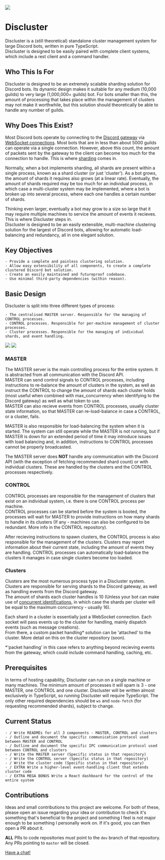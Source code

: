 ![](https://i.jacher.io/discluster.png)

# Discluster

Discluster is a (still theoretical) standalone cluster management system for large Discord bots, written in pure TypeScript.<br>
Discluster is designed to be easily paired with complete client systems, which include a rest client and a command handler.<br>

## Who This Is For

Discluster is designed to be an extremely scalable sharding solution for Discord bots. Its dynamic design makes it suitable for any medium (10,000 guilds) to very large (1,000,000+ guilds) bot. For bots smaller than this, the amount of processing that takes place within the management of clusters may not make it worthwhile, but this solution should theoretically be able to handle any number of guilds.

## Why Does This Exist?

Most Discord bots operate by connecting to the [Discord gateway](https://discord.com/developers/docs/topics/gateway) via [WebSocket connections](https://en.wikipedia.org/wiki/WebSocket). Most bots that are in less than about 5000 guilds can operate via a single connection. However, above this count, the amount of packets sent by the gateway to the client can become too much for the connection to handle. This is where [sharding](https://discord.com/developers/docs/topics/gateway#sharding) comes in.

Normally, when a bot implements sharding, all shards are present within a single process, known as a shard cluster (or just 'cluster'). As a bot grows, the amount of shards it requires also grows (at a linear rate). Eventually, the amount of shards required may be too much for an individual process, in which case a multi-cluster system may be implemented, where a bot is broken up into several process, where each one handles a certain number of shards.

Thinking even larger, eventually a bot may grow to a size so large that it may require multiple machines to service the amount of events it recieves. This is where Discluster steps in.<br>
Discluster is designed to be an easily extensible, multi-machine clustering solution for the largest of Discord bots, allowing for automatic load-balancing and redundancy, all in one elegant solution.

## Key Objectives

    - Provide a complete and painless clustering solution.
    - Allow easy extensibility of all components, to create a complete clustered Discord bot solution.
    - Create an easily maintained and futureproof codebase.
    - Use minimal third-party dependencies (within reason).

## Basic Design

Discluster is split into three different types of process:

    - The centralised MASTER server. Responsible for the managing of CONTROL processes.
    - CONTROL processes. Responsible for per-machine management of cluster processes.
    - Cluster processes. Responsible for the managing of individual shards, and event handling.

![](https://i.jacher.io/server_layout.png)
![](https://i.jacher.io/machine_layout.png)

### MASTER

The MASTER server is the main controlling process for the entire system. It is abstracted from all communication with the Discord API. <br>
MASTER can send control signals to CONTROL processes, including instructions to re-balance the amount of clusters in the system, as well as instruct the CONTROL to change the amount of shards each cluster holds (most useful when combined with max_concurrency when identifying to the Discord gateway) as well as what token to use.<br>
MASTER can also recieve events from CONTROL processes, usually cluster state information, so that MASTER can re-load-balance in case a CONTROL, or a cluster, fails.<br>

MASTER is also responsible for load-balancing the system when it is started. The system can still operate while the MASTER is not running, but if MASTER is down for an extended period of time it may introduce issues with load balancing and, in addition, instructions to CONTROL processes cannot be properly broadcasted.

The MASTER server does **NOT** handle any communication with the Discord API (with the exception of fetching recommended shard count) or with individual clusters. These are handled by the clusters and the CONTROL processes respectively.

### CONTROL

CONTROL processes are responsible for the management of clusters that exist on an individual system, i.e. there is one CONTROL process per machine.<br>
CONTROL processes can be started before the system is booted, the processes will wait for MASTER to provide instructions on how many shards to handle in its clusters (If any - machines can also be configured to be redundant. More info in the CONTROL repository).

After recieving instructions to spawn clusters, the CONTROL process is also responsible for the management of the clusters. Clusters may report information about their current state, including the amount of events they are handling. CONTROL processes can automatically load-balance the clusters it manages in case single clusters become too loaded.

### Clusters

Clusters are the most numerous process type in a Discluster system. Clusters are responsible for serving shards to the Discord gateway, as well as handling events from the Discord gateway.<br>
The amount of shards each cluster handles is 10 (Unless your bot can make use of [concurrent identifications](https://discord.com/developers/docs/topics/gateway#sharding-for-very-large-bots), in which case the shards per cluster will be equal to the maximum concurrency - usually 16).

Each shard in a cluster is essentially just a WebSocket connection. Each socket will pass events up to the cluster for handling, mainly dispatch events (such as message creations).<br>
From there, a custom packet handling* solution can be 'attached' to the cluster. More detail on this on the cluster repository (soon).

*'packet handling' in this case refers to anything beyond recieving events from the gateway, which could include command handling, caching, etc.

## Prerequisites

In terms of hosting capability, Discluster can run on a single machine or many machines. The minimum amount of processes it will spam is 3 - one MASTER, one CONTROL and one cluster.
Discluster will be written almost exclusively in TypeScript, so running Discluster will require TypeScript. The only other required dependencies should be `ws` and `node-fetch` (for requesting recommended shards), subject to change.

## Current Status

    - / Write READMEs for all 3 components - MASTER, CONTROL and clusters
    - / Outline and document the specific communication protocol used between MASTER and CONTROL
    - / Outline and document the specific IPC communication protocol used between CONTROL and clusters
    - / Write the MASTER server (Specific status in that repository)
    - / Write the CONTROL server (Specific status in that repository)
    - / Write the cluster code (Specific status in that repository)
    - / EXTRA Write a higher-level event-handling client that extends cluster code
    - / EXTRA MEGA BONUS Write a React dashboard for the control of the entire system

## Contributions

Ideas and small contributions to this project are welcome. For both of these, please open an issue regarding your idea or contribution to check it's something that's beneficial to the project and something I feel is not major enough to be something I personally work on. If it's good, you can then open a PR about it.

**ALL** PRs to code repositories *must* point to the `dev` branch of that repository. Any PRs pointing to `master` will be closed.

[Have a chat!](https://discord.gg/uwRrTfJ)